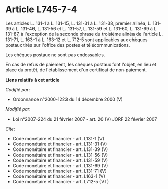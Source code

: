 # Article L745-7-4

Les articles L. 131-1 à L. 131-15, L. 131-31 à L. 131-38, premier alinéa, L. 131-39 à L. 131-46, L. 131-56 et L. 131-57, L.
131-59 et L. 131-60, L. 131-69 à L. 131-87, à l'exception de la seconde phrase du troisième alinéa de l'article L. 131-71, L.
163-1 à L. 163-12 et L. 712-5 sont applicables aux chèques postaux tirés sur l'office des postes et télécommunications. 

Les chèques postaux ne sont pas endossables. 

En cas de refus de paiement, les chèques postaux font l'objet, en lieu et place du protêt, de l'établissement d'un certificat
de non-paiement.

**Liens relatifs à cet article**

_Codifié par_:

  - Ordonnance n°2000-1223 du 14 décembre 2000 (V)

_Modifié par_:

  - Loi n°2007-224 du 21 février 2007 - art. 20 (V) JORF 22 février 2007

_Cite_:

  - Code monétaire et financier - art. L131-1 (V)
  - Code monétaire et financier - art. L131-31 (V)
  - Code monétaire et financier - art. L131-39 (V)
  - Code monétaire et financier - art. L131-56 (V)
  - Code monétaire et financier - art. L131-59 (V)
  - Code monétaire et financier - art. L131-69 (V)
  - Code monétaire et financier - art. L131-71 (V)
  - Code monétaire et financier - art. L163-1 (V)
  - Code monétaire et financier - art. L712-5 (VT)
